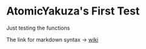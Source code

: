 # AtomicYakuza's First Test
Just testing the functions

The link for markdown syntax -> [wiki](https://en.wikipedia.org/wiki/Markdown#GitHub_Flavored_Markdown "Markdown wiki")